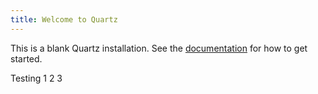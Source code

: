 ```yaml
---
title: Welcome to Quartz
---
```


This is a blank Quartz installation.
See the [documentation](https://quartz.jzhao.xyz) for how to get started.

Testing 1 2 3

